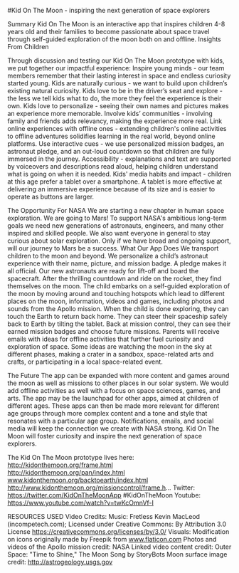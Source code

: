 #Kid On The Moon - inspiring the next generation of space explorers

Summary
Kid On The Moon is an interactive app that inspires children 4-8 years old and their families to become passionate about space travel through self-guided exploration of the moon both on and offline.
Insights From Children

Through discussion and testing our Kid On The Moon prototype with kids, we put together our impactful experience:
Inspire young minds - our team members remember that their lasting interest in space and endless curiosity started young.
Kids are naturally curious - we want to build upon children’s existing natural curiosity.
Kids love to be in the driver’s seat and explore - the less we tell kids what to do, the more they feel the experience is their own.
Kids love to personalize - seeing their own names and pictures makes an experience more memorable.
Involve kids’ communities - involving family and friends adds relevancy, making the experience more real.
Link online experiences with offline ones - extending children's online activities to offline adventures solidifies learning in the real world, beyond online platforms.
Use interactive cues - we use personalized mission badges, an astronaut pledge, and an out-loud countdown so that children are fully immersed in the journey.
Accessibility - explanations and text are supported by voiceovers and descriptions read aloud, helping children understand what is going on when it is needed.
Kids' media habits and impact - children at this age prefer a tablet over a smartphone. A tablet is more effective at delivering an immersive experience because of its size and is easier to operate as buttons are larger.

The Opportunity For NASA
We are starting a new chapter in human space exploration. We are going to Mars! To support NASA's ambitious long-term goals we need new generations of astronauts, engineers, and many other inspired and skilled people. We also want everyone in general to stay curious about solar exploration. Only if we have broad and ongoing support, will our journey to Mars be a success.
What Our App Does
We transport children to the moon and beyond. We personalize a child’s astronaut experience with their name, picture, and mission badge. A pledge makes it all official. Our new astronauts are ready for lift-off and board the spacecraft.
After the thrilling countdown and ride on the rocket, they find themselves on the moon. The child embarks on a self-guided exploration of the moon by moving around and touching hotspots which lead to different places on the moon, information, videos and games, including photos and sounds from the Apollo mission. When the child is done exploring, they can touch the Earth to return back home. They can steer their spaceship safely back to Earth by tilting the tablet.
Back at mission control, they can see their earned mission badges and choose future missions. Parents will receive emails with ideas for offline activities that further fuel curiosity and exploration of space. Some ideas are watching the moon in the sky at different phases, making a crater in a sandbox, space-related arts and crafts, or participating in a local space-related event.

The Future
The app can be expanded with more content and games around the moon as well as missions to other places in our solar system. We would add offline activities as well with a focus on space sciences, games, and arts.
The app may be the launchpad for other apps, aimed at children of different ages. These apps can then be made more relevant for different age groups through more complex content and a tone and style that resonates with a particular age group.
Notifications, emails, and social media will keep the connection we create with NASA strong.
Kid On The Moon will foster curiosity and inspire the next generation of space explorers.

The Kid On The Moon prototype lives here:
http://kidonthemoon.org/frame.html
http://kidonthemoon.org/pan/index.html
www.kidonthemoon.org/backtoearth/index.html
http://www.kidonthemoon.org/missioncontrol/frame.h...
Twitter: https://twitter.com/KidOnTheMoonApp #KidOnTheMoon
Youtube: https://www.youtube.com/watch?v=twKcOmnVf-I

RESOURCES USED
Video Credits:
Music: Fretless Kevin MacLeod (incompetech.com); Licensed under Creative Commons: By Attribution 3.0 License https://creativecommons.org/licenses/by/3.0/
Visuals: Modification on icons originally made by Freepik from www.flaticon.com
Photos and videos of the Apollo mission credit: NASA
Linked video content credit: Outer Space: "Time to Shine," The Moon Song by StoryBots
Moon surface image credit: http://astrogeology.usgs.gov
